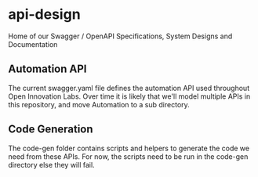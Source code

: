 # api-design
Home of our Swagger / OpenAPI Specifications, System Designs and Documentation

## Automation API
The current swagger.yaml file defines the automation API used throughout Open Innovation Labs. Over time it is likely that we'll model multiple APIs in this repository, and move Automation to a sub directory.


## Code Generation
The code-gen folder contains scripts and helpers to generate the code we need from these APIs. For now, the scripts need to be run in the code-gen directory else they will fail.